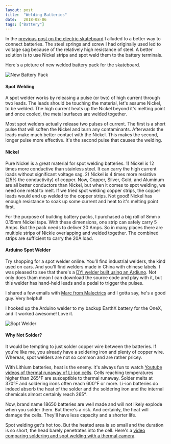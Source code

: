 ```yaml
---
layout: post
title:  "Welding Batteries"
date:   2018-08-06
tags: ["Battery"]
---
```


In the [previous post on the electric skateboard](/eflight/2018/07/18/electric-skateboard.html) I alluded to a better way to connect batteries.  The steel springs and screw I had originally used led to voltage sag because of the relatively high resistance of steel.  A better solution is to use Nickel strips and spot weld them to the battery terminals.

Here's a picture of new welded battery pack for the skateboard.

![New Battery Pack](/eflight/img/2018-08-06/1.jpg)

#### Spot Welding

A spot welder works by releasing a pulse (or two) of high current through two leads.  The leads should be touching the material, let's assume Nickel, to be welded.  The high current heats up the Nickel beyond it's melting point and once cooled, the metal surfaces are welded together.

Most spot welders actually release two pulses of current.  The first is a short pulse that will soften the Nickel and burn any contaminants.  Afterwards the leads make much better contact with the Nickel.  This makes the second, longer pulse more effective.  It's the second pulse that causes the welding.

#### Nickel

Pure Nickel is a great material for spot welding batteries.  1) Nickel is 12 times more conductive than stainless steel.  It can carry the high current loads without significant voltage sag.  2) Nickel is 4 times more resistive (25% the conductivity) of copper.  Now, Copper, Silver, Gold, and Aluminum are all better conductors than Nickel, but when it comes to spot welding, we need one metal to melt.  If we tried spot welding copper strips, the copper leads would end up welded to the copper strips.  Not good!  Nickel has enough resistance to soak up some current and heat to it's melting point first.

For the purpose of building battery packs, I purchased a big roll of 8mm x 0.15mm Nickel tape.  With these dimensions, one strip can safely carry 5 Amps.  But the pack needs to deliver 20 Amps.  So in many places there are multiple strips of Nickle overlapping and welded together.  The combined strips are sufficient to carry the 20A load.

#### Arduino Spot Welder

Try shopping for a spot welder online.  You'll find industrial welders, the kind used on cars.  And you'll find welders made in China with chinese labels.  I was pleased to see that there's a [DYI welder built using an Ardiuno](https://www.instructables.com/id/DIY-Arduino-Battery-Spot-Welder/).  Not only does tham mean I can download the source code and play with it, but this welder has hand-held leads and a pedal to trigger the pulses.  

I shared a few emails with [Marc from Malectrics](https://malectrics.eu/) and I gotta say, he's a good guy.  Very helpful!  

I hooked up the Arduino welder to my backup EarthX battery for the OneX, and it worked awesome!  Love it.      

![Sopt Welder](/eflight/img/2018-08-06/2.jpg) 

#### Why Not Solder?

It would be tempting to just solder copper wire between the batteries.  If you're like me, you already have a soldering iron and plenty of copper wire.  Whereas, spot welders are not so common and are rather pricey.  

With Lithium batteries, heat is the enemy.  It's always fun to watch [Youtube videos of thermal runaway of Li-ion cells](https://www.youtube.com/results?search_query=Li-ion+Thermal+runaway).  Cells reaching temperatures higher than 265°F are susceptible to thermal runaway.  Solder melts at 370°F and soldering irons often reach 600°F or more.  Li-ion batteries do indeed absorb the heat of the solder and the soldering iron and the internal chemicals almost certainly reach 265°.  

Now, brand name 18650 batteries are well made and will not likely explode when you solder them.  But there's a risk.  And certainly, the heat will damage the cells.  They'll have less capacity and a shorter life.  

Spot welding get's hot too.  But the heated area is so small and the duration is so short, the head barely penetrates into the cell.  Here's a [video comparing soldering and spot welding with a thermal camera](https://www.youtube.com/watch?v=byvr-dwwao4).      

